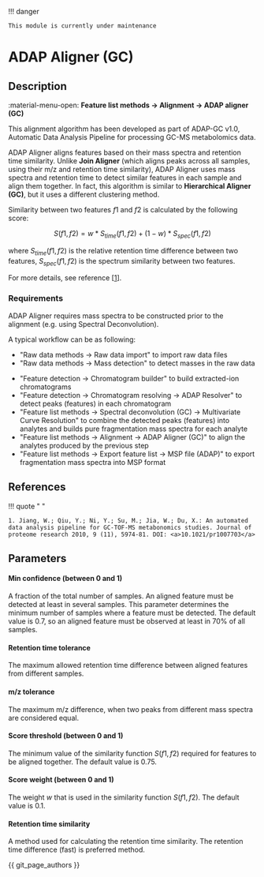 !!! danger

    This module is currently under maintenance

# **ADAP Aligner (GC)**

## **Description**

:material-menu-open: **Feature list methods → Alignment → ADAP aligner (GC)**

This alignment algorithm has been developed as part of ADAP-GC v1.0, Automatic Data Analysis Pipeline for processing GC-MS metabolomics data.

ADAP Aligner aligns features based on their mass spectra and retention time similarity. Unlike **Join Aligner** (which aligns peaks across all samples, using their m/z and retention time similarity), ADAP Aligner uses mass spectra and retention time to detect similar features in each sample and align them together. In fact, this algorithm is similar to **Hierarchical Aligner (GC)**, but it uses a different clustering method.

Similarity between two features $f1$ and $f2$ is calculated by the following score:

$$S(f1, f2) = w*S_{time}(f1, f2) + (1 - w)*S_{spec}(f1, f2)$$

where $S_{time}(f1, f2)$ is the relative retention time difference between two features, $S_{spec}(f1, f2)$ is the spectrum similarity between two features.

For more details, see reference [[1](#references)].


### **Requirements**

ADAP Aligner requires mass spectra to be constructed prior to the alignment (e.g. using Spectral Deconvolution).

A typical workflow can be as following:

- "Raw data methods → Raw data import" to import raw data files
- "Raw data methods → Mass detection" to detect masses in the raw data

[//]: # (TODO Check if old version is properly "translated" into the new one)

[//]: # ([//]: # &#40;- Old version)

[//]: # (Raw datamethods / Peak detection / Chromatogram builder builds extracted-ion chromatograms)

[//]: # (Peak list methods / Peak deteciton / Chromatogram deconvoltion detects peaks &#40;features&#41; in each chromatogram&#41;)

- "Feature detection → Chromatogram builder" to build extracted-ion chromatograms
- "Feature detection → Chromatogram resolving → ADAP Resolver" to detect peaks (features) in each chromatogram
- "Feature list methods → Spectral deconvolution (GC) → Multivariate Curve Resolution" to combine the detected peaks (features) into analytes and builds pure fragmentation mass spectra for each analyte
- "Feature list methods → Alignment → ADAP Aligner (GC)" to align the analytes produced by the previous step
- "Feature list methods → Export feature list → MSP file (ADAP)" to export fragmentation mass spectra into MSP format

## **References**

!!! quote " "

    1. Jiang, W.; Qiu, Y.; Ni, Y.; Su, M.; Jia, W.; Du, X.: An automated data analysis pipeline for GC-TOF-MS metabonomics studies. Journal of proteome research 2010, 9 (11), 5974-81. DOI: <a>10.1021/pr1007703</a>

## **Parameters**

#### **Min confidence (between 0 and 1)** 

A fraction of the total number of samples. An aligned feature must be detected at least in several samples. This parameter determines the minimum number of samples where a feature must be detected. The default value is 0.7, so an aligned feature must be observed at least in 70% of all samples.

#### **Retention time tolerance** 

The maximum allowed retention time difference between aligned features from different samples.

#### **m/z tolerance** 

The maximum m/z difference, when two peaks from different mass spectra are considered equal.

#### **Score threshold (between 0 and 1)** 

The minimum value of the similarity function $S(f1, f2)$ required for features to be aligned together. The default value is 0.75.

#### **Score weight (between 0 and 1)** 

The weight $w$ that is used in the similarity function $S(f1, f2)$. The default value is 0.1.

#### **Retention time similarity** 

A method used for calculating the retention time similarity. The retention time difference (fast) is preferred method.

{{ git_page_authors }}
